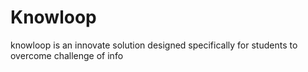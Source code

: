 # Knowloop

knowloop is an innovate solution designed specifically for students to overcome challenge of info
